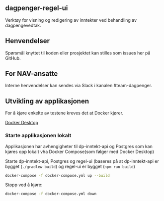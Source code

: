 ## dagpenger-regel-ui

Verktøy for visning og redigering av inntekter ved behandling av dagpengevedtak.

## Henvendelser

Spørsmål knyttet til koden eller prosjektet kan stilles som issues her på GitHub.

## For NAV-ansatte

Interne henvendelser kan sendes via Slack i kanalen #team-dagpenger.

## Utvikling av applikasjonen

For å kjøre enkelte av testene kreves det at Docker kjører.

[Docker Desktop](https://www.docker.com/products/docker-desktop)


### Starte applikasjonen lokalt

Applikasjonen har avhengigheter til dp-inntekt-api og Postgres som kan kjøres
opp lokalt vha Docker Compose(som følger med Docker Desktop) 


Starte dp-inntekt-api, Postgres og regel-ui (baseres på at dp-inntekt-api er bygget (`./gradlew build`) og regel-ui er bygget (`npm run build`)
```bash
docker-compose -f docker-compose.yml up --build

```

Stopp ved å kjøre: 
```bash
docker-compose -f docker-compose.yml down

```
